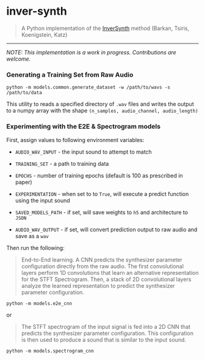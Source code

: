 # inver-synth
> A Python implementation of the [InverSynth](https://arxiv.org/abs/1812.06349) method (Barkan, Tsiris, Koenigstein, Katz)

---

*NOTE: This implementation is a work in progress. Contributions are welcome.*

### Generating a Training Set from Raw Audio

```
python -m models.common.generate_dataset -w /path/to/wavs -s /path/to/data
```

This utility to reads a specified directory of `.wav` files and writes the output to a numpy array
  with the shape `(n_samples, audio_channel, audio_length)`

### Experimenting with the E2E & Spectrogram models

First, assign values to following environment variables:

- `AUDIO_WAV_INPUT` - the input sound to attempt to match

- `TRAINING_SET` - a path to training data

- `EPOCHS` - number of training epochs (default is 100 as prescribed in paper)

- `EXPERIMENTATION` - when set to to `True`, will execute a predict function using the input sound

- `SAVED_MODELS_PATH` - if set, will save weights to `h5` and architecture to `JSON`

- `AUDIO_WAV_OUTPUT` - if set, will convert prediction output to raw audio and save as a `wav`

Then run the following:

>  End-to-End learning. A CNN predicts the synthesizer parameter configuration directly from the raw audio. The first
convolutional layers perform 1D convolutions that learn an alternative representation for the STFT Spectrogram. Then, a
stack of 2D convolutional layers analyze the learned representation to predict the synthesizer parameter configuration.

```
python -m models.e2e_cnn
```

or

>  The STFT spectrogram of the input signal is fed into a 2D CNN that predicts the
synthesizer parameter configuration. This configuration is then used to produce a sound that is similar to the input sound.

```
python -m models.spectrogram_cnn
```
